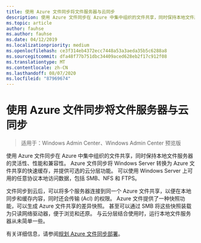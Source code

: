 ```yaml
---
title: 使用 Azure 文件同步将文件服务器与云同步
description: 使用 Azure 文件同步在 Azure 中集中组织的文件共享，同时保持本地文件服务器的灵活性、性能和兼容性。 Azure 文件同步将 Windows Server 转换为 Azure 文件共享的快速缓存，并提供可选的云分层功能。
ms.topic: article
author: fauhse
ms.author: fauhse
ms.date: 04/12/2019
ms.localizationpriority: medium
ms.openlocfilehash: ce3f314eb4372ecc7448a53a3aeda35b5c6288a8
ms.sourcegitcommit: dfa48f77b751dbc34409aced628eb2f17c912f08
ms.translationtype: MT
ms.contentlocale: zh-CN
ms.lasthandoff: 08/07/2020
ms.locfileid: "87969674"
---
```

# <a name="sync-your-file-server-with-the-cloud-by-using-azure-file-sync"></a>使用 Azure 文件同步将文件服务器与云同步

>适用于：Windows Admin Center、Windows Admin Center 预览版

使用 Azure 文件同步在 Azure 中集中组织的文件共享，同时保持本地文件服务器的灵活性、性能和兼容性。 Azure 文件同步将 Windows Server 转换为 Azure 文件共享的快速缓存，并提供可选的云分层功能。 可以使用 Windows Server 上可用的任意协议本地访问数据，包括 SMB、NFS 和 FTPS。

文件同步到云后，可以将多个服务器连接到同一个 Azure 文件共享，以便在本地同步和缓存内容，同时还会传输 (Acl) 的权限。 Azure 文件提供了一种快照功能，可以生成 Azure 文件共享的差异快照。 甚至可以通过 SMB 将这些快照装载为只读网络驱动器，便于浏览和还原。 与云分层结合使用时，运行本地文件服务器从未简单一些。

有关详细信息，请参阅[规划 Azure 文件同步部署](https://aka.ms/afs)。